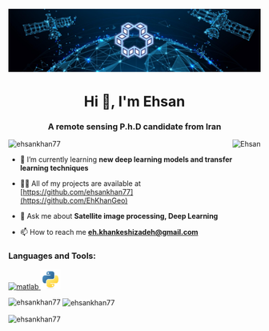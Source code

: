![logo](https://github.com/EhKhanGeo/EhKhanGeo/blob/main/Pic.jpg)

<h1 align="center">Hi 👋, I'm Ehsan</h1>
<h3 align="center">A remote sensing P.h.D candidate from Iran</h3>

<img align="right" alt="Ehsan" width src="https://camo.githubusercontent.com/2366b34bb903c09617990fb5fff4622f3e941349e846ddb7e73df872a9d21233/68747470733a2f2f63646e2e6472696262626c652e636f6d2f75736572732f3733303730332f73637265656e73686f74732f363538313234332f6176656e746f2e676966" height="290" width="90">


<p align="left"> <img src="https://komarev.com/ghpvc/?username=ehsankhan77&label=Profile%20views&color=0e75b6&style=flat" alt="ehsankhan77" /> </p>

- 🌱 I’m currently learning **new deep learning models and transfer learning techniques**

- 👨‍💻 All of my projects are available at [https://github.com/ehsankhan77](https://github.com/EhKhanGeo)

- 💬 Ask me about **Satellite image processing, Deep Learning**

- 📫 How to reach me **eh.khankeshizadeh@gmail.com**


<h3 align="left">Languages and Tools:</h3>
<p align="left"> <a href="https://www.mathworks.com/" target="_blank" rel="noreferrer"> <img src="https://upload.wikimedia.org/wikipedia/commons/2/21/Matlab_Logo.png" alt="matlab" width="40" height="40"/> </a> <a href="https://www.python.org" target="_blank" rel="noreferrer"> <img src="https://raw.githubusercontent.com/devicons/devicon/master/icons/python/python-original.svg" alt="python" width="40" height="40"/> </a> </p>

<p><img align="left" src="https://github-readme-stats.vercel.app/api/top-langs?username=ehsankhan77&show_icons=true&locale=en&layout=compact" alt="ehsankhan77" /></p>

<p>&nbsp;<img align="center" src="https://github-readme-stats.vercel.app/api?username=ehsankhan77&show_icons=true&locale=en" alt="ehsankhan77" /></p>

<p><img align="center" src="https://github-readme-streak-stats.herokuapp.com/?user=ehsankhan77&" alt="ehsankhan77" /></p>

